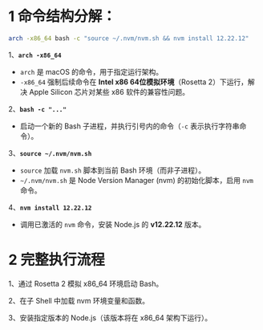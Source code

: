 # 1 命令结构分解：

```bash
arch -x86_64 bash -c "source ~/.nvm/nvm.sh && nvm install 12.22.12"
```

1、**`arch -x86_64`**
   - `arch` 是 macOS 的命令，用于指定运行架构。
   - `-x86_64` 强制后续命令在 **Intel x86 64位模拟环境**（Rosetta 2）下运行，解决 Apple Silicon 芯片对某些 x86 软件的兼容性问题。

2、**`bash -c "..."`**
   - 启动一个新的 Bash 子进程，并执行引号内的命令（`-c` 表示执行字符串命令）。

3、**`source ~/.nvm/nvm.sh`**
   - `source` 加载 `nvm.sh` 脚本到当前 Bash 环境（而非子进程）。
   - `~/.nvm/nvm.sh` 是 Node Version Manager (nvm) 的初始化脚本，启用 `nvm` 命令。

4、**`nvm install 12.22.12`**
   - 调用已激活的 `nvm` 命令，安装 Node.js 的 **v12.22.12** 版本。

# 2 完整执行流程

1、通过 Rosetta 2 模拟 x86_64 环境启动 Bash。

2、在子 Shell 中加载 nvm 环境变量和函数。

3、安装指定版本的 Node.js（该版本将在 x86_64 架构下运行）。
